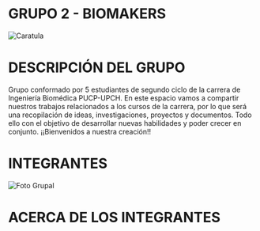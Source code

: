# GRUPO 2 - BIOMAKERS
![Caratula](Imágenes/Biomakers.jpg)
# DESCRIPCIÓN DEL GRUPO
Grupo conformado por 5 estudiantes de segundo ciclo de la carrera de Ingeniería Biomédica PUCP-UPCH. En este espacio vamos a compartir nuestros trabajos relacionados a los cursos de la carrera, por lo que será una recopilación de ideas, investigaciones, proyectos y documentos. Todo ello con el objetivo de desarrollar nuevas habilidades y poder crecer en conjunto. ¡¡Bienvenidos a nuestra creación!!
# INTEGRANTES
![Foto Grupal](Imágenes/}IMG-20250901-WA0047.jpg)
# ACERCA DE LOS INTEGRANTES
